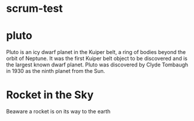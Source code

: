 # scrum-test

# pluto
Pluto is an icy dwarf planet in the Kuiper belt, a ring of bodies beyond the orbit of Neptune. It was the first Kuiper belt object to be discovered and is the largest known dwarf planet. Pluto was discovered by Clyde Tombaugh in 1930 as the ninth planet from the Sun.

# Rocket in the Sky
Beaware a rocket is on its way to the earth
